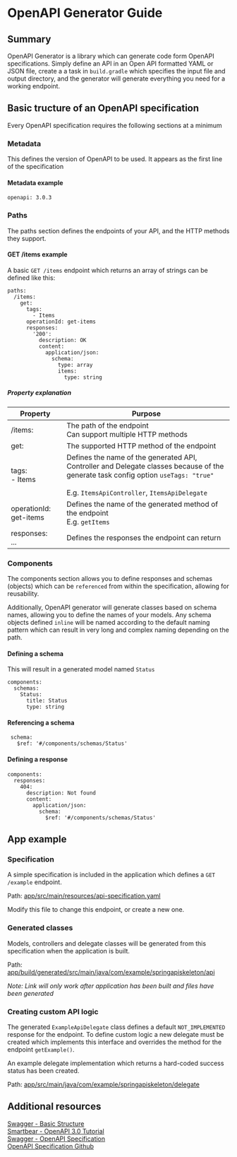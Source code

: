 # OpenAPI Generator Guide

## Summary
OpenAPI Generator is a library which can generate code form OpenAPI specifications. Simply define an API in an Open API formatted YAML or JSON file, create a a task in `build.gradle` which specifies the input file and output directory, and the generator will generate everything you need for a working endpoint.

## Basic tructure of an OpenAPI specification
Every OpenAPI specification requires the following sections at a minimum

### Metadata
This defines the version of OpenAPI to be used. It appears as the first line of the specification

#### Metadata example
```
openapi: 3.0.3
```
  
### Paths
The paths section defines the endpoints of your API, and the HTTP methods they support.

#### GET /items example

A basic `GET /items` endpoint which returns an array of strings can be defined like this:

```
paths:
  /items:
    get:
      tags:
        - Items
      operationId: get-items
      responses:
        '200':
          description: OK
          content:
            application/json:
              schema: 
                type: array
                items: 
                  type: string
```
##### Property explanation

| Property               | Purpose                                                                                                                                                                                    |
|------------------------|--------------------------------------------------------------------------------------------------------------------------------------------------------------------------------------------|
| /items:                | The path of the endpoint<br/>Can support multiple HTTP methods                                                                                                                             |
| get:                   | The supported HTTP method of the endpoint                                                                                                                                                  |
| tags:<br/>  - Items    | Defines the name of the generated API, Controller and Delegate classes because of the generate task config option `useTags: "true"`<br/><br/>E.g. `ItemsApiController`, `ItemsApiDelegate` |
| operationId: get-items | Defines the name of the generated method of the endpoint<br/>E.g. `getItems`                                                                                                               |
| responses:<br/>...     | Defines the responses the endpoint can return                                                                                                                                              |

### Components
The components section allows you to define responses and schemas (objects) which can be `referenced` from within the specification, allowing for reusability.

Additionally, OpenAPI generator will generate classes based on schema names, allowing you to define the names of your models. Any schema objects defined `inline` will be named according to the default naming pattern which can result in very long and complex naming depending on the path.

#### Defining a schema
This will result in a generated model named `Status`
```
components:
  schemas:
    Status:
      title: Status
      type: string
```

#### Referencing a schema
```
 schema:
   $ref: '#/components/schemas/Status'
```

#### Defining a response
```
components:
  responses:
    404:
      description: Not found
      content:
        application/json:
          schema:
            $ref: '#/components/schemas/Status'
```

## App example

### Specification
A simple specification is included in the application which defines a `GET /example` endpoint.

Path: [app/src/main/resources/api-specification.yaml](../app/src/main/resources/api-specification.yaml)

Modify this file to change this endpoint, or create a new one.

### Generated classes
Models, controllers and delegate classes will be generated from this specification when the application is built.

Path: [app/build/generated/src/main/java/com/example/springapiskeleton/api](../app/build/generated/src/main/java/com/example/springapiskeleton/api)

_Note: Link will only work after application has been built and files have been generated_

### Creating custom API logic

The generated `ExampleApiDelegate` class defines a default `NOT_IMPLEMENTED` response for the endpoint. To define custom logic a new delegate must be created which implements this interface and overrides the method for the endpoint `getExample()`.

An example delegate implementation which returns a hard-coded success status has been created.

Path: [app/src/main/java/com/example/springapiskeleton/delegate](../app/src/main/java/com/example/springapiskeleton/delegate)


## Additional resources
[Swagger - Basic Structure](https://swagger.io/docs/specification/basic-structure/)  
[Smartbear - OpenAPI 3.0 Tutorial](https://support.smartbear.com/swaggerhub/docs/tutorials/openapi-3-tutorial.html)  
[Swagger - OpenAPI Specification](https://swagger.io/specification/)  
[OpenAPI Specification Github](https://github.com/OAI/OpenAPI-Specification)
